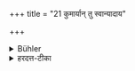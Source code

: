 +++
title = "21 कुमार्यान् तु स्वान्यादाय"

+++

<details><summary>Bühler</summary>

21. But (if he has had intercourse) with a (marriageable) girl, his property shall be confiscated and he shall be banished.
</details>

<details><summary>हरदत्त-टीका</summary>

## सूत्रम्
कुमार्यां तु स्वान्यादाय नाश्यः ॥ २१ ॥  
## टिप्पनी
कुमार्यां तु सन्निपाते वृत्ते सर्वस्वहरणं कृत्वा देशान्निर्वास्यः, न शिश्नच्छेदः ॥ २१ ॥
</details>
